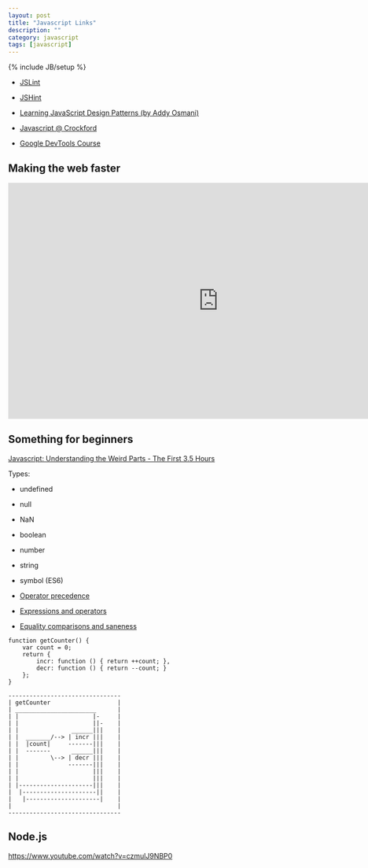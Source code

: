 ```yaml
---
layout: post
title: "Javascript Links"
description: ""
category: javascript 
tags: [javascript]
---
```

{% include JB/setup %}


* [JSLint](http://www.jslint.com/)

* [JSHint](http://www.jshint.com/)


* [Learning JavaScript Design Patterns (by Addy Osmani)](http://addyosmani.com/resources/essentialjsdesignpatterns/book/)

* [Javascript @ Crockford](http://javascript.crockford.com/)

* [Google DevTools Course](http://discover-devtools.codeschool.com/)


## Making the web faster

<iframe width="854" height="480" src="https://www.youtube.com/embed/BaneWEqNcpE" frameborder="0" allowfullscreen></iframe>



## Something for beginners
[Javascript: Understanding the Weird Parts - The First 3.5 Hours](https://www.youtube.com/watch?v=Bv_5Zv5c-Ts)


Types:

* undefined
* null
* NaN
* boolean
* number
* string
* symbol (ES6)




* [Operator precedence](https://developer.mozilla.org/de/docs/Web/JavaScript/Reference/Operators/Operator_Precedence)

* [Expressions and operators](https://developer.mozilla.org/en-US/docs/Web/JavaScript/Guide/Expressions_and_Operators)

* [Equality comparisons and saneness](https://developer.mozilla.org/en-US/docs/Web/JavaScript/Equality_comparisons_and_sameness)




<pre><code>function getCounter() {
    var count = 0;
    return {
        incr: function () { return ++count; },
        decr: function () { return --count; }
    };
}
</code></pre>


<pre><code>--------------------------------
| getCounter                   |
| _______________________      |
| |                     |-     |
| |                     ||-    |
| |               ______|||    |
| |  _______/--> | incr |||    |
| |  |count|     -------|||    |
| |  -------      ______|||    |
| |         \--> | decr |||    |
| |              -------|||    |
| |                     |||    |
| |                     |||    |
| |---------------------|||    |
|  |---------------------||    |
|   |---------------------|    |
|                              |
--------------------------------
</code></pre>



## Node.js

<https://www.youtube.com/watch?v=czmulJ9NBP0>